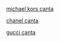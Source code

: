 <a href="https://www.modazzo.com/michael-kors">michael kors çanta</a>

<a href="https://www.modazzo.com/chanel">chanel çanta</a>

<a href="https://www.modazzo.com/gucci">gucci çanta</a>

